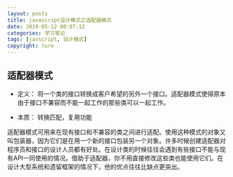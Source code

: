 ```yaml
---
layout: posts
title: javascript设计模式之适配器模式
date: 2019-05-12 00:07:12
categories: 学习笔记
tags: [javscript, 设计模式]
copyright: ture
---
```


## 适配器模式

+ 定义：
将一个类的接口转换成客户希望的另外一个接口。适配器模式使得原本由于接口不兼容而不能一起工作的那些类可以一起工作。

+ 本质：
转换匹配，复用功能

适配器模式可用来在现有接口和不兼容的类之间进行适配。使用这种模式的对象又叫包装器，因为它们是在用一个新的接口包装另一个对象。许多时候创建适配器对程序员和接口的设计人员都有好处。在设计类的时候往往会遇到有些接口不能与现有API一同使用的情况。借助于适配器，你不用直接修改这些类也能使用它们。在设计大型系统和遗留框架的情况下，他的优点往往比缺点更突出。


